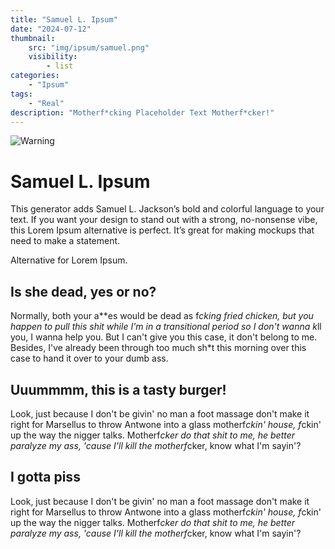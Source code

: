 ```yaml
---
title: "Samuel L. Ipsum"
date: "2024-07-12"
thumbnail:
    src: "img/ipsum/samuel.png"
    visibility:
        - list
categories:
    - "Ipsum"
tags:
    - "Real"
description: "Motherf*cking Placeholder Text Motherf*cker!"
---
```


![Warning](/img/ipsum/strong-lang.jpg)

# Samuel L. Ipsum

This generator adds Samuel L. Jackson’s bold and colorful language to your text. If you want your design to stand out
with a strong, no-nonsense vibe, this Lorem Ipsum alternative is perfect. It’s great for making mockups that need to
make a statement.

Alternative for Lorem Ipsum.

## Is she dead, yes or no?

Normally, both your a**es would be dead as f*cking fried chicken, but you happen to pull this shit while I'm in a
transitional period so I don't wanna k*ll you, I wanna help you. But I can't give you this case, it don't belong to me.
Besides, I've already been through too much sh*t this morning over this case to hand it over to your dumb ass.

## Uuummmm, this is a tasty burger!

Look, just because I don't be givin' no man a foot massage don't make it right for Marsellus to throw Antwone into a
glass motherf*ckin' house, f*ckin' up the way the nigger talks. Motherf*cker do that shit to me, he better paralyze my
ass, 'cause I'll kill the motherf*cker, know what I'm sayin'?

## I gotta piss

Look, just because I don't be givin' no man a foot massage don't make it right for Marsellus to throw Antwone into a
glass motherf*ckin' house, f*ckin' up the way the nigger talks. Motherf*cker do that shit to me, he better paralyze my
ass, 'cause I'll kill the motherf*cker, know what I'm sayin'?

<!-- end slipsum code -->